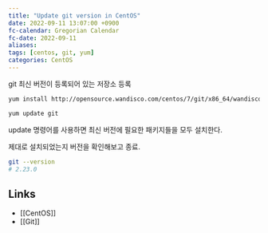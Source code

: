 ```yaml
---
title: "Update git version in CentOS"
date: 2022-09-11 13:07:00 +0900
fc-calendar: Gregorian Calendar
fc-date: 2022-09-11
aliases: 
tags: [centos, git, yum]
categories: CentOS
---
```


git 최신 버전이 등록되어 있는 저장소 등록

```bash
yum install http://opensource.wandisco.com/centos/7/git/x86_64/wandisco-git-release-7-1.noarch.rpm
```

```bash
yum update git
```

update 명령어를 사용하면 최신 버전에 필요한 패키지들을 모두 설치한다.

제대로 설치되었는지 버전을 확인해보고 종료.

```bash
git --version
# 2.23.0
```

## Links

- [[CentOS]]
- [[Git]]
